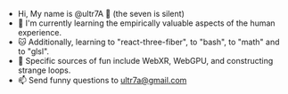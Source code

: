 + Hi, My name is @ultr7A 🌙 (the seven is silent)
+ 🔭 I'm currently learning the empirically valuable aspects of the human experience.
+ 🐱 Additionally, learning to "react-three-fiber", to "bash", to "math" and to "glsl".           
+ 🎯 Specific sources of fun include WebXR, WebGPU, and constructing strange loops. 
+ 📫 Send funny questions to ultr7a@gmail.com
